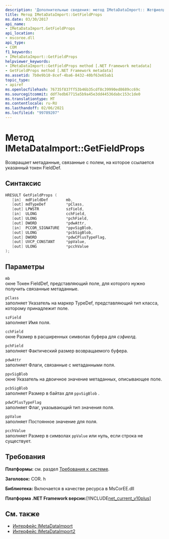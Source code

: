 ```yaml
---
description: 'Дополнительные сведения: метод IMetaDataImport:: Жетфиелдпропс'
title: Метод IMetaDataImport::GetFieldProps
ms.date: 03/30/2017
api_name:
- IMetaDataImport.GetFieldProps
api_location:
- mscoree.dll
api_type:
- COM
f1_keywords:
- IMetaDataImport::GetFieldProps
helpviewer_keywords:
- IMetaDataImport::GetFieldProps method [.NET Framework metadata]
- GetFieldProps method [.NET Framework metadata]
ms.assetid: 7b0e9b10-8cef-4ba6-8432-40bf63e65ab1
topic_type:
- apiref
ms.openlocfilehash: 76735f837ff53b46b35cdf8c39990ed8689cc69c
ms.sourcegitcommit: ddf7edb67715a5b9a45e3dd44536dabc153c1de0
ms.translationtype: MT
ms.contentlocale: ru-RU
ms.lasthandoff: 02/06/2021
ms.locfileid: "99789207"
---
```

# <a name="imetadataimportgetfieldprops-method"></a>Метод IMetaDataImport::GetFieldProps

Возвращает метаданные, связанные с полем, на которое ссылается указанный токен FieldDef.  
  
## <a name="syntax"></a>Синтаксис  
  
```cpp  
HRESULT GetFieldProps (  
   [in]  mdFieldDef        mb,
   [out] mdTypeDef         *pClass,  
   [out] LPWSTR            szField,  
   [in]  ULONG             cchField,
   [out] ULONG             *pchField,  
   [out] DWORD             *pdwAttr,  
   [in]  PCCOR_SIGNATURE   *ppvSigBlob,
   [out] ULONG             *pcbSigBlob,
   [out] DWORD             *pdwCPlusTypeFlag,
   [out] UVCP_CONSTANT     *ppValue,  
   [out] ULONG             *pcchValue  
);  
```  
  
## <a name="parameters"></a>Параметры  

 `mb`  
 окне Токен FieldDef, представляющий поле, для которого нужно получить связанные метаданные.  
  
 `pClass`  
 заполняет Указатель на маркер TypeDef, представляющий тип класса, которому принадлежит поле.  
  
 `szField`  
 заполняет Имя поля.  
  
 `cchField`  
 окне Размер в расширенных символах буфера для *сзфиелд*.  
  
 `pchField`  
 заполняет Фактический размер возвращаемого буфера.  
  
 `pdwAttr`  
 заполняет Флаги, связанные с метаданными поля.  
  
 `ppvSigBlob`  
 окне Указатель на двоичное значение метаданных, описывающее поле.  
  
 `pcbSigBlob`  
 заполняет Размер в байтах для `ppvSigBlob` .  
  
 `pdwCPlusTypeFlag`  
 заполняет Флаг, указывающий тип значения поля.  
  
 `ppValue`  
 заполняет Постоянное значение для поля.  
  
 `pcchValue`  
 заполняет Размер в символах `ppValue` или нуль, если строка не существует.  
  
## <a name="requirements"></a>Требования  

 **Платформы:** см. раздел [Требования к системе](../../get-started/system-requirements.md).  
  
 **Заголовок:** COR. h  
  
 **Библиотека:** Включается в качестве ресурса в MsCorEE.dll  
  
 **Платформа .NET Framework версии:**[!INCLUDE[net_current_v10plus](../../../../includes/net-current-v10plus-md.md)]  
  
## <a name="see-also"></a>См. также

- [Интерфейс IMetaDataImport](imetadataimport-interface.md)
- [Интерфейс IMetaDataImport2](imetadataimport2-interface.md)
